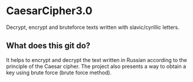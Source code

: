 # CaesarCipher3.0
Decrypt, encrypt and bruteforce texts written with slavic/cyrillic letters.


## What does this git do?

It helps to encrypt and decrypt the text written in Russian according to the principle of the Caesar cipher.
The project also presents a way to obtain a key using brute force (brute force method).
